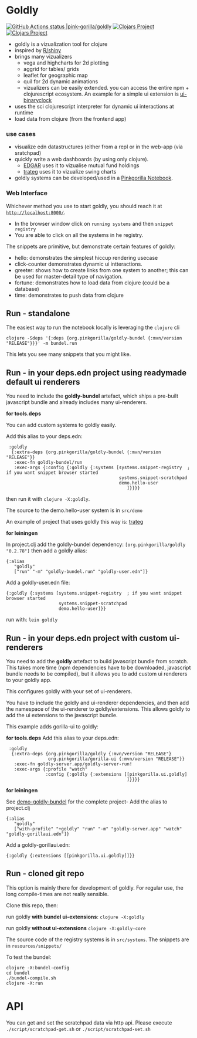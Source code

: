 # Goldly 
[![GitHub Actions status |pink-gorilla/goldly](https://github.com/pink-gorilla/goldly/workflows/CI/badge.svg)](https://github.com/pink-gorilla/goldly/actions?workflow=CI)
[![Clojars Project](https://img.shields.io/clojars/v/org.pinkgorilla/goldly.svg)](https://clojars.org/org.pinkgorilla/goldly)
[![Clojars Project](https://img.shields.io/clojars/v/org.pinkgorilla/goldly-bundel.svg)](https://clojars.org/org.pinkgorilla/goldly-bundel)

- goldly is a vizualization tool for clojure
- inspired by [R/shiny](https://shiny.rstudio.com/)
- brings many vizualizers 
  - vega and highcharts for 2d plotting
  - aggrid for tables/ grids
  - leaflet for geographic map
  - quil for 2d dynamic animations
  - vizualizers can be easily extended. you can access the entire npm + clojurescript ecosystem.
    An example for a simple ui extension is [ui-binaryclock](https://github.com/pink-gorilla/ui-binary-clock)
- uses the sci clojurescript interpreter for dynamic ui interactions at runtime
- load data from clojure (from the frontend app)

### use cases
- visualize edn datastructures (either from a repl or in the web-app (via sratchpad) 
- quickly write a web dashboards (by using only clojure). 
  - [EDGAR](https://github.com/clojure-quant/edgar) uses it to vizualise mutual fund holdings
  - [trateg](https://github.com/clojure-quant/trateg) uses it to vizualize swing charts
- goldly systems can be developed/used in a [Pinkgorilla Notebook](https://github.com/pink-gorilla/notebook).


### Web Interface

Whichever method you use to start goldly, you should reach it at [`http://localhost:8000/`](http://localhost:8000/).

- In the browser window click on `running systems` and then `snippet registry`
- You are able to click on all the systems in he registry.

The snippets are primitive, but demonstrate certain features of goldly:
- hello: demonstrates the simplest hiccup rendering usecase
- click-counter demonstrates dynamic ui intteractions.
- greeter: shows how to create links from one system to another; this can be 
  used for master-detail type of navigation.
- fortune: demonstrates how to load data from clojure (could be a database)
- time: demonstrates to push data from clojure

## Run - standalone 

The easiest way to run the notebook locally is leveraging the `clojure` cli

```
clojure -Sdeps '{:deps {org.pinkgorilla/goldly-bundel {:mvn/version "RELEASE"}}}' -m bundel.run
```

This lets you see many snippets that you might like.

## Run - in your deps.edn project **using readymade default ui renderers**

You need to include the **goldly-bundel** artefact, which ships a pre-built javascript 
bundle and already includes many ui-renderers. 

**for tools.deps**

You can add custom systems to goldly easily.

Add this alias to your deps.edn:
```
 :goldly
  {:extra-deps {org.pinkgorilla/goldly-bundel {:mvn/version "RELEASE"}}
   :exec-fn goldly-bundel/run
   :exec-args {:config {:goldly {:systems [systems.snippet-registry  ; if you want snippet browser started
                                           systems.snippet-scratchpad
                                           demo.hello-user
                                              ]}}}}
```
then run it with `clojure -X:goldly`.

The source to the demo.hello-user system is in `src/demo`

An example of project that uses goldly this way is: [trateg](https://github.com/clojure-quant/trateg)


**for leiningen**

In project.clj add the goldly-bundel dependency: `[org.pinkgorilla/goldly "0.2.78"]`
then add a goldly alias:

```
{:alias
   "goldly"
   ["run" "-m" "goldly-bundel.run" "goldly-user.edn"]}

```
Add a goldly-user.edn file:
```
{:goldly {:systems [systems.snippet-registry  ; if you want snippet browser started
                    systems.snippet-scratchpad
                    demo.hello-user]}}
```

run with: `lein goldly`

## Run - in your deps.edn project **with custom ui-renderers**

You need to add the **goldly** artefact to build javascript bundle from scratch. 
This takes more time (npm dependencies have to be downloaded, javascript bundle needs to be compiled), 
but it allows you to add custom ui renderers to your goldly app.

This configures goldly with your set of ui-renderers.

You have to include the goldly and ui-renderer dependencies, and then add the
namespace of the ui-renderer to goldly/extensions. This allows goldly to 
add the ui extensions to the javascript bundle.

This example adds gorilla-ui to goldly:

**for tools.deps**
Add this alias to your deps.edn:

```
 :goldly
  {:extra-deps {org.pinkgorilla/goldly {:mvn/version "RELEASE"}
                org.pinkgorilla/gorilla-ui {:mvn/version "RELEASE"}}
   :exec-fn goldly-server.app/goldly-server-run!
   :exec-args {:profile "watch"
               :config {:goldly {:extensions [[pinkgorilla.ui.goldly]
                                              ]}}}}
```

**for leiningen**

See [demo-goldly-bundel](https://github.com/pink-gorilla/demo-goldly-bundel) for the complete project-
Add the alias to project.clj
```
{:alias
   "goldly"
   ["with-profile" "+goldly" "run" "-m" "goldly-server.app" "watch" "goldly-gorillaui.edn"]}

```
Add a goldly-gorillaui.edn:
```
{:goldly {:extensions [[pinkgorilla.ui.goldly]]}}
```

## Run - cloned git repo

This option is mainly there for development of goldly. 
For regular use, the long compile-times are not really sensible.

Clone this repo, then:

run goldly **with bundel ui-extensions**: `clojure -X:goldly`

run goldly **without ui-extensions** `clojure -X:goldly-core`

The source code of the registry systems is in `src/systems`.
The snippets are in `resources/snippets/`

To test the bundel:
```
clojure -X:bundel-config
cd bundel
./bundel-compile.sh
clojure -X:run
```

# API

You can get and set the scratchpad data via http api.
Please execute `./script/scratchpad-get.sh` or `./script/scratchpad-set.sh`

